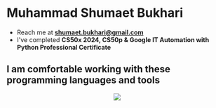 # Muhammad Shumaet Bukhari
- Reach me at **shumaet.bukhari@gmail.com**
- I've completed **CS50x 2024, CS50p & Google IT Automation with Python Professional Certificate**

## I am comfortable working with these programming languages and tools
<p align="center">
  <a href="https://github.com/Genius-Raptor/">
    <img src="https://skillicons.dev/icons?i=c,cpp,cs,py,flask,html,css,bootstrap,sqlite,postgres,vscode,visualstudio,git,github,bash,ai,ps,blender,php,wordpress&perline=5" />
  </a>
</p>
